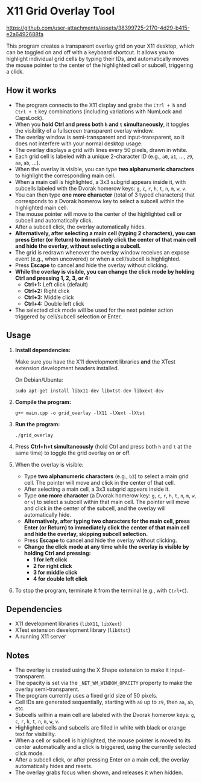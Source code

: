 # X11 Grid Overlay Tool



https://github.com/user-attachments/assets/38399725-2170-4d29-b415-e2a6492688fa





This program creates a transparent overlay grid on your X11 desktop, which can be toggled on and off with a keyboard shortcut. It allows you to highlight individual grid cells by typing their IDs, and automatically moves the mouse pointer to the center of the highlighted cell or subcell, triggering a click.

## How it works

- The program connects to the X11 display and grabs the `Ctrl + h` and `Ctrl + t` key combinations (including variations with NumLock and CapsLock).
- When you **hold Ctrl and press both `h` and `t` simultaneously**, it toggles the visibility of a fullscreen transparent overlay window.
- The overlay window is semi-transparent and input-transparent, so it does not interfere with your normal desktop usage.
- The overlay displays a grid with lines every 50 pixels, drawn in white.
- Each grid cell is labeled with a unique 2-character ID (e.g., `a0`, `a1`, ..., `z9`, `aa`, `ab`, ...).
- When the overlay is visible, you can type **two alphanumeric characters** to highlight the corresponding main cell.
- When a main cell is highlighted, a 3x3 subgrid appears inside it, with subcells labeled with the Dvorak homerow keys: `g`, `c`, `r`, `h`, `t`, `n`, `m`, `w`, `v`.
- You can then type **one more character** (total of 3 typed characters) that corresponds to a Dvorak homerow key to select a subcell within the highlighted main cell.
- The mouse pointer will move to the center of the highlighted cell or subcell and automatically click.
- After a subcell click, the overlay automatically hides.
- **Alternatively, after selecting a main cell (typing 2 characters), you can press Enter (or Return) to immediately click the center of that main cell and hide the overlay, without selecting a subcell.**
- The grid is redrawn whenever the overlay window receives an expose event (e.g., when uncovered) or when a cell/subcell is highlighted.
- Press **Escape** to cancel and hide the overlay without clicking.
- **While the overlay is visible, you can change the click mode by holding Ctrl and pressing 1, 2, 3, or 4:**
  - **Ctrl+1:** Left click (default)
  - **Ctrl+2:** Right click
  - **Ctrl+3:** Middle click
  - **Ctrl+4:** Double left click
- The selected click mode will be used for the next pointer action triggered by cell/subcell selection or Enter.

## Usage

1. **Install dependencies:**

   Make sure you have the X11 development libraries **and** the XTest extension development headers installed.

   On Debian/Ubuntu:

   ```
   sudo apt-get install libx11-dev libxtst-dev libxext-dev
   ```

2. **Compile the program:**

   ```
   g++ main.cpp -o grid_overlay -lX11 -lXext -lXtst
   ```

3. **Run the program:**

   ```
   ./grid_overlay
   ```

4. Press **Ctrl+h+t simultaneously** (hold Ctrl and press both `h` and `t` at the same time) to toggle the grid overlay on or off.

5. When the overlay is visible:
   - Type **two alphanumeric characters** (e.g., `b3`) to select a main grid cell. The pointer will move and click in the center of that cell.
   - After selecting a main cell, a 3x3 subgrid appears inside it.
   - Type **one more character** (a Dvorak homerow key: `g`, `c`, `r`, `h`, `t`, `n`, `m`, `w`, or `v`) to select a subcell within that main cell. The pointer will move and click in the center of the subcell, and the overlay will automatically hide.
   - **Alternatively, after typing two characters for the main cell, press Enter (or Return) to immediately click the center of that main cell and hide the overlay, skipping subcell selection.**
   - Press **Escape** to cancel and hide the overlay without clicking.
   - **Change the click mode at any time while the overlay is visible by holding Ctrl and pressing:**
     - **1 for left click**
     - **2 for right click**
     - **3 for middle click**
     - **4 for double left click**

6. To stop the program, terminate it from the terminal (e.g., with `Ctrl+C`).

## Dependencies

- X11 development libraries (`libX11`, `libXext`)
- XTest extension development library (`libXtst`)
- A running X11 server

## Notes

- The overlay is created using the X Shape extension to make it input-transparent.
- The opacity is set via the `_NET_WM_WINDOW_OPACITY` property to make the overlay semi-transparent.
- The program currently uses a fixed grid size of 50 pixels.
- Cell IDs are generated sequentially, starting with `a0` up to `z9`, then `aa`, `ab`, etc.
- Subcells within a main cell are labeled with the Dvorak homerow keys: `g`, `c`, `r`, `h`, `t`, `n`, `m`, `w`, `v`.
- Highlighted cells and subcells are filled in white with black or orange text for visibility.
- When a cell or subcell is highlighted, the mouse pointer is moved to its center automatically and a click is triggered, using the currently selected click mode.
- After a subcell click, or after pressing Enter on a main cell, the overlay automatically hides and resets.
- The overlay grabs focus when shown, and releases it when hidden.
